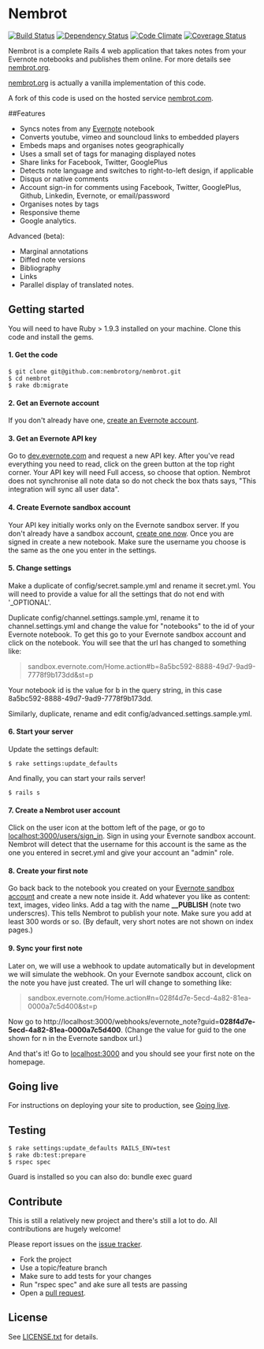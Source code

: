# Nembrot
[![Build Status](https://travis-ci.org/nembrotorg/nembrot.png?branch=master)][travis]
[![Dependency Status](https://gemnasium.com/nembrotorg/nembrot.png)][gemnasium]
[![Code Climate](https://codeclimate.com/github/nembrotorg/nembrot.png)][codeclimate]
[![Coverage Status](https://coveralls.io/repos/nembrotorg/nembrot/badge.png?branch=master)][coveralls]

[travis]: http://travis-ci.org/nembrotorg/nembrot
[gemnasium]: https://gemnasium.com/nembrotorg/nembrot
[codeclimate]: https://codeclimate.com/github/nembrotorg/nembrot
[coveralls]: https://coveralls.io/r/nembrotorg/nembrot

Nembrot is a complete Rails 4 web application that takes notes from your Evernote notebooks and publishes them online. For more details see [nembrot.org](http:nembrot.org).

[nembrot.org](http:nembrot.org) is actually a vanilla implementation of this code.

A fork of this code is used on the hosted service [nembrot.com](http://nembrot.com).

##Features
* Syncs notes from any [Evernote](http://evernote.com) notebook
* Converts youtube, vimeo and souncloud links to embedded players
* Embeds maps and organises notes geographically
* Uses a small set of tags for managing displayed notes
* Share links for Facebook, Twitter, GooglePlus
* Detects note language and switches to right-to-left design, if applicable
* Disqus or native comments
* Account sign-in for comments using Facebook, Twitter, GooglePlus, Github, Linkedin, Evernote, or email/password
* Organises notes by tags
* Responsive theme
* Google analytics.

Advanced (beta):
* Marginal annotations
* Diffed note versions
* Bibliography
* Links
* Parallel display of translated notes.


## Getting started
You will need to have Ruby > 1.9.3 installed on your machine. Clone this code and install the gems.

#### 1. Get the code
```
$ git clone git@github.com:nembrotorg/nembrot.git
$ cd nembrot
$ rake db:migrate
```

#### 2. Get an Evernote account
If you don't already have one, [create an Evernote account](https://www.evernote.com/Registration.action).


#### 3. Get an Evernote API key
Go to [dev.evernote.com](http://dev.evernote.com/doc/) and request a new API key. After you've read everything you need to read, click on the green button at the top right corner. Your API key will need Full access, so choose that option. Nembrot does not synchronise all note data so do not check the box thats says, "This integration will sync all user data".


#### 4. Create Evernote sandbox account
Your API key initially works only on the Evernote sandbox server. If you don't already have a sandbox account, [create one now](https://sandbox.evernote.com/Registration.action). Once you are signed in create a new notebook. Make sure the username you choose is the same as the one you enter in the settings.


#### 5. Change settings
Make a duplicate of config/secret.sample.yml and rename it secret.yml. You will need to provide a value for all the settings that do not end with '_OPTIONAL'.

Duplicate config/channel.settings.sample.yml, rename it to channel.settings.yml and change the value for "notebooks" to the id of your Evernote notebook. To get this go to your Evernote sandbox account and click on the notebook. You will see that the url has changed to something like:

> sandbox.evernote.com/Home.action#b=8a5bc592-8888-49d7-9ad9-7778f9b173dd&st=p

Your notebook id is the value for b in the query string, in this case 8a5bc592-8888-49d7-9ad9-7778f9b173dd.

Similarly, duplicate, rename and edit config/advanced.settings.sample.yml.


#### 6. Start your server
Update the settings default:

    $ rake settings:update_defaults

And finally, you can start your rails server!

    $ rails s


#### 7. Create a Nembrot user account
Click on the user icon at the bottom left of the page, or go to [localhost:3000/users/sign_in](http://localhost:3000/users/sign_in). Sign in using your Evernote sandbox account. Nembrot will detect that the username for this account is the same as the one you entered in secret.yml and give your account an "admin" role.


#### 8. Create your first note
Go back back to the notebook you created on your [Evernote sandbox account](http://sandbox.evernote.com) and create a new note inside it. Add whatever you like as content: text, images, video links. Add a tag with the name **__PUBLISH** (note two underscres). This tells Nembrot to publish your note. Make sure you add at least 300 words or so. (By default, very short notes are not shown on index pages.)


#### 9. Sync your first note
Later on, we will use a webhook to update automatically but in development we will simulate the webhook. On your Evernote sandbox account, click on the note you have just created. The url will change to something like:

> sandbox.evernote.com/Home.action#n=028f4d7e-5ecd-4a82-81ea-0000a7c5d400&st=p

Now go to http://localhost:3000/webhooks/evernote_note?guid=**028f4d7e-5ecd-4a82-81ea-0000a7c5d400**. (Change the value for guid to the one shown for n in the Evernote sandbox url.)

And that's it! Go to [localhost:3000](http://localhost:3000) and you should see your first note on the homepage.


## Going live

For instructions on deploying your site to production, see [Going live](http://nembrot.org/going-live).


## Testing
```
$ rake settings:update_defaults RAILS_ENV=test
$ rake db:test:prepare
$ rspec spec
```

Guard is installed so you can also do:
   bundle exec guard


## Contribute
This is still a relatively new project and there's still a lot to do. All contributions are hugely welcome!

Please report issues on the [issue tracker](https://github.com/nembrotorg/nembrot/issues). 

* Fork the project
* Use a topic/feature branch
* Make sure to add tests for your changes
* Run "rspec spec" and ake sure all tests are passing
* Open a [pull request](https://help.github.com/articles/using-pull-requests).


## License
See [LICENSE.txt](https://github.com/nembrotorg/nembrot/blob/master/LICENSE.txt) for details.
